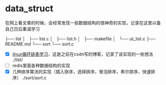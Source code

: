 data\_struct
===========
在网上看文章的时候，会经常发现一些数据结构的很神奇的实现，记录在这里以备自己日后重温学习

├── list
│   ├── list.c
│   ├── list.h
│   ├── makefile
│   └── ut\_list.c
├── README.md
└── sort
    └── sort.c

- [x] [linux循环链表学习](http://blog.csdn.net/wzzfeitian/article/details/7816614)，这是之前在csdn写的博客，记录了该实现的一些想法 ./list/
- [ ] redis里面各种数据结构的实现
- [x] 几种排序算法的实现（插入排序，选择排序，冒泡排序，希尔排序，快速排序） ./sort/sort.c
